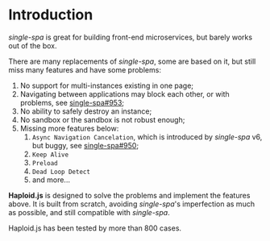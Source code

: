 # Introduction

_single-spa_ is great for building front-end microservices, but barely works out of the box.

There are many replacements of _single-spa_, some are based on it, but still miss many features and have some problems:

1. No support for multi-instances existing in one page;
2. Navigating between applications may block each other, or with problems, see [single-spa#953](https://github.com/single-spa/single-spa/issues/953);
3. No ability to safely destroy an instance;
4. No sandbox or the sandbox is not robust enough;
5. Missing more features below:
   1. `Async Navigation Cancelation`, which is introduced by _single-spa_ v6, but buggy, see [single-spa#950](https://github.com/single-spa/single-spa/issues/950);
   2. `Keep Alive`
   3. `Preload`
   4. `Dead Loop Detect`
   5. and more...

**Haploid.js** is designed to solve the problems and implement the features above. It is built from scratch, avoiding _single-spa_'s imperfection as much as possible, and still compatible with _single-spa_.

Haploid.js has been tested by more than 800 cases.
